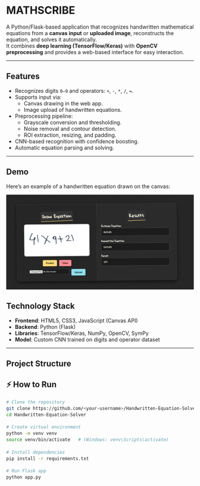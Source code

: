 # MATHSCRIBE

A Python/Flask-based application that recognizes handwritten mathematical equations from a **canvas input** or **uploaded image**, reconstructs the equation, and solves it automatically.  
It combines **deep learning (TensorFlow/Keras)** with **OpenCV preprocessing** and provides a web-based interface for easy interaction.

---

## Features

- Recognizes digits `0–9` and operators: `+`, `-`, `*`, `/`, `=`.
- Supports input via:
  - Canvas drawing in the web app.
  - Image upload of handwritten equations.
- Preprocessing pipeline:
  - Grayscale conversion and thresholding.
  - Noise removal and contour detection.
  - ROI extraction, resizing, and padding.
- CNN-based recognition with confidence boosting.
- Automatic equation parsing and solving.

---
## Demo

Here’s an example of a handwritten equation drawn on the canvas:

![Demo Canvas](static/demo.png)

## Technology Stack

- **Frontend**: HTML5, CSS3, JavaScript (Canvas API)  
- **Backend**: Python (Flask)  
- **Libraries**: TensorFlow/Keras, NumPy, OpenCV, SymPy  
- **Model**: Custom CNN trained on digits and operator dataset  

---

## Project Structure



## ⚡ How to Run

```bash
# Clone the repository
git clone https://github.com/<your-username>/Handwritten-Equation-Solver.git
cd Handwritten-Equation-Solver

# Create virtual environment
python -m venv venv
source venv/bin/activate   # (Windows: venv\Scripts\activate)

# Install dependencies
pip install -r requirements.txt

# Run Flask app
python app.py


